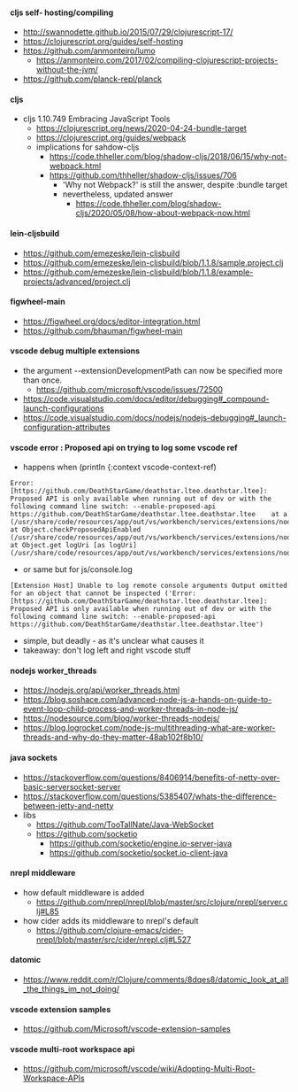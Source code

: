 
#### cljs self- hosting/compiling

- http://swannodette.github.io/2015/07/29/clojurescript-17/
- https://clojurescript.org/guides/self-hosting
- https://github.com/anmonteiro/lumo
    - https://anmonteiro.com/2017/02/compiling-clojurescript-projects-without-the-jvm/
- https://github.com/planck-repl/planck

#### cljs

- cljs 1.10.749 Embracing JavaScript Tools
    - https://clojurescript.org/news/2020-04-24-bundle-target
    - https://clojurescript.org/guides/webpack
    - implications for sahdow-cljs
        - https://code.thheller.com/blog/shadow-cljs/2018/06/15/why-not-webpack.html
        - https://github.com/thheller/shadow-cljs/issues/706
            - 'Why not Webpack?' is still the answer, despite :bundle target
            - nevertheless, updated answer
                - https://code.thheller.com/blog/shadow-cljs/2020/05/08/how-about-webpack-now.html

#### lein-cljsbuild

- https://github.com/emezeske/lein-cljsbuild
- https://github.com/emezeske/lein-cljsbuild/blob/1.1.8/sample.project.clj
- https://github.com/emezeske/lein-cljsbuild/blob/1.1.8/example-projects/advanced/project.clj


#### figwheel-main

- https://figwheel.org/docs/editor-integration.html
- https://github.com/bhauman/figwheel-main


#### vscode debug multiple extensions

- the argument --extensionDevelopmentPath can now be specified more than once.
    - https://github.com/microsoft/vscode/issues/72500
- https://code.visualstudio.com/docs/editor/debugging#_compound-launch-configurations
- https://code.visualstudio.com/docs/nodejs/nodejs-debugging#_launch-configuration-attributes


#### vscode error : Proposed api on trying to log some vscode ref

- happens when (println {:context vscode-context-ref)

```
Error: [https://github.com/DeathStarGame/deathstar.ltee.deathstar.ltee]: Proposed API is only available when running out of dev or with the following command line switch: --enable-proposed-api https://github.com/DeathStarGame/deathstar.ltee.deathstar.ltee    at a (/usr/share/code/resources/app/out/vs/workbench/services/extensions/node/extensionHostProcess.js:605:324)    at Object.checkProposedApiEnabled (/usr/share/code/resources/app/out/vs/workbench/services/extensions/node/extensionHostProcess.js:605:686)    at Object.get logUri [as logUri] (/usr/share/code/resources/app/out/vs/workbench/services/extensions/node/extensionHostProcess.js:876:651)
```

- or same but for js/console.log 

```
[Extension Host] Unable to log remote console arguments Output omitted for an object that cannot be inspected ('Error: [https://github.com/DeathStarGame/deathstar.ltee.deathstar.ltee]: Proposed API is only available when running out of dev or with the following command line switch: --enable-proposed-api https://github.com/DeathStarGame/deathstar.ltee.deathstar.ltee')
```

- simple, but deadly - as it's unclear what causes it
- takeaway: don't log left and right vscode stuff


#### nodejs worker_threads

- https://nodejs.org/api/worker_threads.html
- https://blog.soshace.com/advanced-node-js-a-hands-on-guide-to-event-loop-child-process-and-worker-threads-in-node-js/
- https://nodesource.com/blog/worker-threads-nodejs/
- https://blog.logrocket.com/node-js-multithreading-what-are-worker-threads-and-why-do-they-matter-48ab102f8b10/


#### java sockets

- https://stackoverflow.com/questions/8406914/benefits-of-netty-over-basic-serversocket-server
- https://stackoverflow.com/questions/5385407/whats-the-difference-between-jetty-and-netty
- libs
    - https://github.com/TooTallNate/Java-WebSocket
    - https://github.com/socketio
        - https://github.com/socketio/engine.io-server-java 
        - https://github.com/socketio/socket.io-client-java


#### nrepl middleware

- how default middleware is added
    - https://github.com/nrepl/nrepl/blob/master/src/clojure/nrepl/server.clj#L85
- how cider adds its middleware to nrepl's default
    - https://github.com/clojure-emacs/cider-nrepl/blob/master/src/cider/nrepl.clj#L527

#### datomic

- https://www.reddit.com/r/Clojure/comments/8dqes8/datomic_look_at_all_the_things_im_not_doing/

#### vscode extension samples

- https://github.com/Microsoft/vscode-extension-samples

#### vscode multi-root workspace api

- https://github.com/microsoft/vscode/wiki/Adopting-Multi-Root-Workspace-APIs